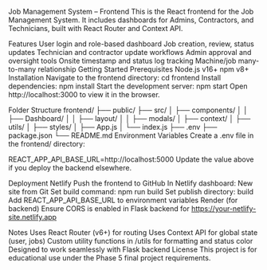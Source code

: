 Job Management System – Frontend
This is the React frontend for the Job Management System. It includes dashboards for Admins, Contractors, and Technicians, built with React Router and Context API.

Features
User login and role-based dashboard
Job creation, review, status updates
Technician and contractor update workflows
Admin approval and oversight tools
Onsite timestamp and status log tracking
Machine/job many-to-many relationship
Getting Started
Prerequisites
Node.js v16+
npm v8+
Installation
Navigate to the frontend directory:
cd frontend
Install dependencies:
npm install
Start the development server:
npm start
Open http://localhost:3000 to view it in the browser.

Folder Structure
frontend/
├── public/
├── src/
│   ├── components/
│   │   ├── Dashboard/
│   │   ├── layout/
│   │   ├── modals/
│   ├── context/
│   ├── utils/
│   ├── styles/
│   ├── App.js
│   └── index.js
├── .env
├── package.json
└── README.md
Environment Variables
Create a .env file in the frontend/ directory:

REACT_APP_API_BASE_URL=http://localhost:5000
Update the value above if you deploy the backend elsewhere.

Deployment
Netlify
Push the frontend to GitHub
In Netlify dashboard:
New site from Git
Set build command: npm run build
Set publish directory: build
Add REACT_APP_API_BASE_URL to environment variables
Render (for backend)
Ensure CORS is enabled in Flask backend for https://your-netlify-site.netlify.app

Notes
Uses React Router (v6+) for routing
Uses Context API for global state (user, jobs)
Custom utility functions in /utils for formatting and status color
Designed to work seamlessly with Flask backend
License
This project is for educational use under the Phase 5 final project requirements.

